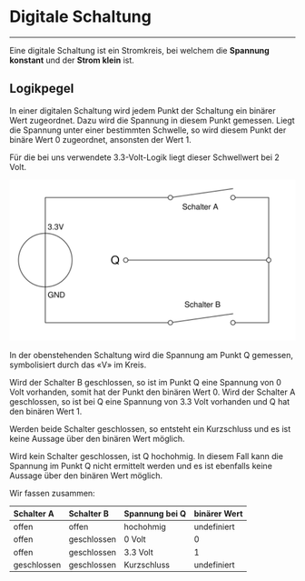 # Digitale Schaltung
---

Eine digitale Schaltung ist ein Stromkreis, bei welchem die **Spannung konstant** und der **Strom klein** ist.


## Logikpegel

In einer digitalen Schaltung wird jedem Punkt der Schaltung ein binärer Wert zugeordnet. Dazu wird die Spannung in diesem Punkt gemessen. Liegt die Spannung unter einer bestimmten Schwelle, so wird diesem Punkt der binäre Wert 0 zugeordnet, ansonsten der Wert 1.

Für die bei uns verwendete 3.3-Volt-Logik liegt dieser Schwellwert bei 2 Volt.

 ![Gedankenexperiment einer digitalen Schaltung](./circuit-digital.svg)

In der obenstehenden Schaltung wird die Spannung am Punkt Q gemessen, symbolisiert durch das «V» im Kreis.

Wird der Schalter B geschlossen, so ist im Punkt Q eine Spannung von 0 Volt vorhanden, somit hat der Punkt den binären Wert 0. Wird der Schalter A geschlossen, so ist bei Q eine Spannung von 3.3 Volt vorhanden und Q hat den binären Wert 1.

Werden beide Schalter geschlossen, so entsteht ein Kurzschluss und es ist keine Aussage über den binären Wert möglich.

Wird kein Schalter geschlossen, ist Q hochohmig. In diesem Fall kann die Spannung im Punkt Q nicht ermittelt werden und es ist ebenfalls keine Aussage über den binären Wert möglich.

Wir fassen zusammen:

| Schalter A  | Schalter B  | Spannung bei Q | binärer Wert |
|:----------- |:----------- |:-------------- |:------------ |
| offen       | offen       | hochohmig      | undefiniert  |
| offen       | geschlossen | 0 Volt         | 0            |
| offen       | geschlossen | 3.3 Volt       | 1            |
| geschlossen | geschlossen | Kurzschluss    | undefiniert  |
